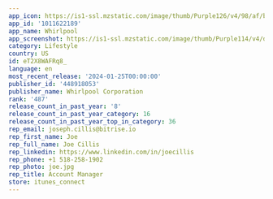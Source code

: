 ```yaml
---
app_icon: https://is1-ssl.mzstatic.com/image/thumb/Purple126/v4/98/af/bf/98afbff3-62c2-9c8c-2b0a-e6ed978b0152/AppIcon-1x_U007emarketing-0-9-0-85-220.png/1024x1024bb.png
app_id: '1011622189'
app_name: Whirlpool
app_screenshot: https://is1-ssl.mzstatic.com/image/thumb/Purple114/v4/d1/a9/c8/d1a9c82f-d24e-87cb-e919-a2e3c78828ed/0b415f26-601a-4e60-b5bd-ac776ee79012_1-General-Remote_1242x2688_English.jpg/1242x2688bb.png
category: Lifestyle
country: US
id: eT2X8WAFRq8_
language: en
most_recent_release: '2024-01-25T00:00:00'
publisher_id: '448918053'
publisher_name: Whirlpool Corporation
rank: '487'
release_count_in_past_year: '8'
release_count_in_past_year_category: 16
release_count_in_past_year_top_in_category: 36
rep_email: joseph.cillis@bitrise.io
rep_first_name: Joe
rep_full_name: Joe Cillis
rep_linkedin: https://www.linkedin.com/in/joecillis
rep_phone: +1 518-258-1902
rep_photo: joe.jpg
rep_title: Account Manager
store: itunes_connect
---
```

